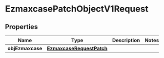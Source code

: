 
# EzmaxcasePatchObjectV1Request

## Properties
| Name | Type | Description | Notes |
| ------------ | ------------- | ------------- | ------------- |
| **objEzmaxcase** | [**EzmaxcaseRequestPatch**](EzmaxcaseRequestPatch.md) |  |  |



